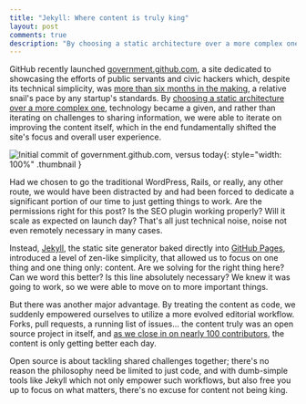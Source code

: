 ```yaml
---
title: "Jekyll: Where content is truly king"
layout: post
comments: true
description: "By choosing a static architecture over a more complex one for government.github.com, technology became a given, and we were able to iterate on improving the content itself, "
---
```


GitHub recently launched [government.github.com](http://government.github.com), a site dedicated to showcasing the efforts of public servants and civic hackers which, despite its technical simplicity, was [more than six months in the making](https://github.com/github/government.github.com/commits/gh-pages), a relative snail's pace by any startup's standards. By [choosing a static architecture over a more complex one](http://developmentseed.org/blog/2012/07/27/build-cms-free-websites/), technology became a given, and rather than iterating on challenges to sharing information, we were able to iterate on improving the content itself, which in the end fundamentally shifted the site's focus and overall user experience.

![Initial commit of government.github.com, versus today](https://f.cloud.github.com/assets/282759/1363429/683a395e-382b-11e3-8e9b-677186b33e72.png){: style="width: 100%" .thumbnail }

Had we chosen to go the traditional WordPress, Rails, or really, any other route, we would have been distracted by and had been forced to dedicate a significant portion of our time to just getting things to work. Are the permissions right for this post? Is the SEO plugin working properly? Will it scale as expected on launch day? That's all just technical noise, noise not even remotely necessary in many cases.

Instead, [Jekyll](http://jekyllrb.com), the static site generator baked directly into [GitHub Pages](https://pages.github.com), introduced a level of zen-like simplicity, that allowed us to focus on one thing and one thing only: content. Are we solving for the right thing here? Can we word this better? Is this line absolutely necessary? We knew it was going to work, so we were able to move on to more important things.

But there was another major advantage. By treating the content as code, we suddenly empowered ourselves to utilize a more evolved editorial workflow. Forks, pull requests, a running list of issues... the content truly was an open source project in itself, and [as we close in on nearly 100 contributors](https://github.com/github/government.github.com/graphs/contributors), the content is only getting better each day.

Open source is about tackling shared challenges together; there's no reason the philosophy need be limited to just code, and with dumb-simple tools like Jekyll which not only empower such workflows, but also free you up to focus on what matters, there's no excuse for content not being king.
